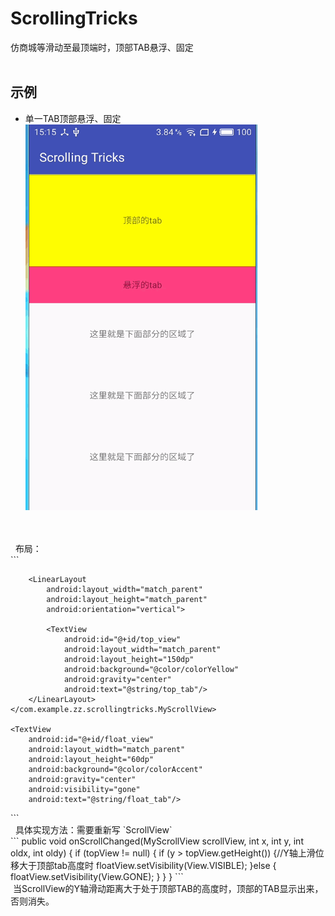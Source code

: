 # ScrollingTricks<BR>
  仿商城等滑动至最顶端时，顶部TAB悬浮、固定<BR><BR>
## 示例
* 单一TAB顶部悬浮、固定<br>
  ![](https://github.com/PuppetZ/ScrollingTricks/blob/master/art/2.gif?raw=true)<br>
<br>
<br>
   布局：
   <br>
  ```
   <?xml version="1.0" encoding="utf-8"?>
    <RelativeLayout
    xmlns:android="http://schemas.android.com/apk/res/android"
    xmlns:app="http://schemas.android.com/apk/res-auto"
    xmlns:tools="http://schemas.android.com/tools"
    android:layout_width="match_parent"
    android:layout_height="match_parent">
    <com.example.zz.scrollingtricks.MyScrollView
        android:id="@+id/scrollView"
        android:layout_width="match_parent"
        android:layout_height="match_parent">

        <LinearLayout
            android:layout_width="match_parent"
            android:layout_height="match_parent"
            android:orientation="vertical">

            <TextView
                android:id="@+id/top_view"
                android:layout_width="match_parent"
                android:layout_height="150dp"
                android:background="@color/colorYellow"
                android:gravity="center"
                android:text="@string/top_tab"/>
        </LinearLayout>
    </com.example.zz.scrollingtricks.MyScrollView>

    <TextView
        android:id="@+id/float_view"
        android:layout_width="match_parent"
        android:layout_height="60dp"
        android:background="@color/colorAccent"
        android:gravity="center"
        android:visibility="gone"
        android:text="@string/float_tab"/>

  </RelativeLayout>
  ```
  <br>
   具体实现方法：需要重新写 `ScrollView` <br>
   ```
   public void onScrollChanged(MyScrollView scrollView, int x, int y, int oldx, int oldy) {
        if (topView != null) {
            if (y > topView.getHeight()) {//Y轴上滑位移大于顶部tab高度时
                floatView.setVisibility(View.VISIBLE);
            }else {
                floatView.setVisibility(View.GONE);
            }
        }
    }
  ```
  <br>
  当ScrollView的Y轴滑动距离大于处于顶部TAB的高度时，顶部的TAB显示出来，否则消失。<br>
